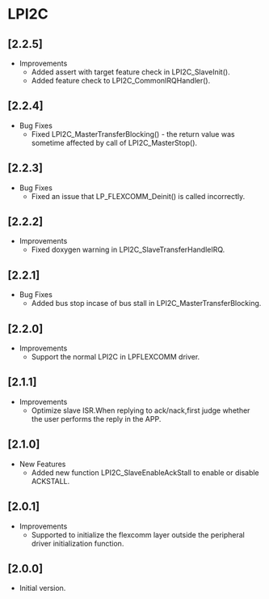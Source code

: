 # LPI2C

## [2.2.5]

- Improvements
  - Added assert with target feature check in LPI2C_SlaveInit().
  - Added feature check to LPI2C_CommonIRQHandler().

## [2.2.4]

- Bug Fixes
  - Fixed LPI2C_MasterTransferBlocking() - the return value was sometime affected by call of LPI2C_MasterStop().

## [2.2.3]

- Bug Fixes
  - Fixed an issue that LP_FLEXCOMM_Deinit() is called incorrectly.

## [2.2.2]

- Improvements
  - Fixed doxygen warning in LPI2C_SlaveTransferHandleIRQ.

## [2.2.1]

- Bug Fixes
  - Added bus stop incase of bus stall in LPI2C_MasterTransferBlocking.

## [2.2.0]

- Improvements
  - Support the normal LPI2C in LPFLEXCOMM driver.

## [2.1.1]

- Improvements
  - Optimize slave ISR.When replying to ack/nack,first judge whether the user performs the reply in the APP.

## [2.1.0]

- New Features
  - Added new function LPI2C_SlaveEnableAckStall to enable or disable ACKSTALL.

## [2.0.1]

- Improvements
  - Supported to initialize the flexcomm layer outside the peripheral driver initialization function.

## [2.0.0]

- Initial version.
